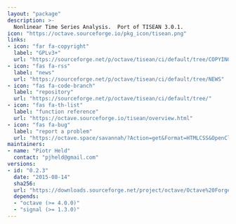 ```yaml
---
layout: "package"
description: >-
  Nonlinear Time Series Analysis.  Port of TISEAN 3.0.1.
icon: "https://octave.sourceforge.io/pkg_icon/tisean.png"
links:
- icon: "far fa-copyright"
  label: "GPLv3+"
  url: "https://sourceforge.net/p/octave/tisean/ci/default/tree/COPYING"
- icon: "fas fa-rss"
  label: "news"
  url: "https://sourceforge.net/p/octave/tisean/ci/default/tree/NEWS"
- icon: "fas fa-code-branch"
  label: "repository"
  url: "https://sourceforge.net/p/octave/tisean/ci/default/tree/"
- icon: "fas fa-th-list"
  label: "function reference"
  url: "https://octave.sourceforge.io/tisean/overview.html"
- icon: "fas fa-bug"
  label: "report a problem"
  url: "https://octave.space/savannah/?Action=get&Format=HTMLCSS&OpenClosed=open&Title=[octave%20forge]%20(tisean)"
maintainers:
- name: "Piotr Held"
  contact: "pjheld@gmail.com"
versions:
- id: "0.2.3"
  date: "2015-08-14"
  sha256:
  url: "https://downloads.sourceforge.net/project/octave/Octave%20Forge%20Packages/Individual%20Package%20Releases/tisean-0.2.3.tar.gz"
  depends:
  - "octave (>= 4.0.0)"
  - "signal (>= 1.3.0)"
---
```

